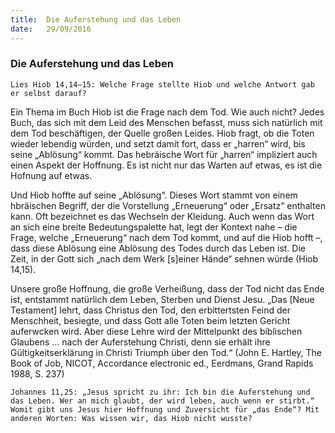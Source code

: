 ```yaml
---
title:  Die Auferstehung und das Leben
date:   29/09/2016
---
```


### Die Auferstehung und das Leben

`Lies Hiob 14,14–15: Welche Frage stellte Hiob und welche Antwort gab er selbst darauf?`

Ein Thema im Buch Hiob ist die Frage nach dem Tod. Wie auch nicht? Jedes Buch, das sich mit dem Leid des Menschen befasst, muss sich natürlich mit dem Tod beschäftigen, der Quelle großen Leides. Hiob fragt, ob die Toten wieder lebendig würden, und setzt damit fort, dass er „harren“ wird, bis seine „Ablösung“ kommt. Das hebräische Wort für „harren“ impliziert auch einen Aspekt der Hoffnung. Es ist nicht nur das Warten auf etwas, es ist die Hofnung auf etwas.

Und Hiob hoffte auf seine „Ablösung“. Dieses Wort stammt von einem hbräischen Begriff, der die Vorstellung „Erneuerung“ oder „Ersatz“ enthalten kann. Oft bezeichnet es das Wechseln der Kleidung. Auch wenn das Wort an sich eine breite Bedeutungspalette hat, legt der Kontext nahe – die Frage, welche „Erneuerung“ nach dem Tod kommt, und auf die Hiob hofft –, dass diese Ablösung eine Ablösung des Todes durch das Leben ist. Die Zeit, in der Gott sich „nach dem Werk [s]einer Hände“ sehnen würde (Hiob 14,15).

Unsere große Hoffnung, die große Verheißung, dass der Tod nicht das Ende ist, entstammt natürlich dem Leben, Sterben und Dienst Jesu. „Das [Neue Testament] lehrt, dass Christus den Tod, den erbittertsten Feind der Menschheit, besiegte, und dass Gott alle Toten beim letzten Gericht auferwcken wird. Aber diese Lehre wird der Mittelpunkt des biblischen Glaubens ... nach der Auferstehung Christi, denn sie erhält ihre Gültigkeitserklärung in Christi Triumph über den Tod.“ (John E. Hartley, The Book of Job, NICOT, Accordance electronic ed., Eerdmans, Grand Rapids 1988, S. 237)

`Johannes 11,25: „Jesus spricht zu ihr: Ich bin die Auferstehung und das Leben. Wer an mich glaubt, der wird leben, auch wenn er stirbt.“ Womit gibt uns Jesus hier Hoffnung und Zuversicht für „das Ende“? Mit anderen Worten: Was wissen wir, das Hiob nicht wusste?`